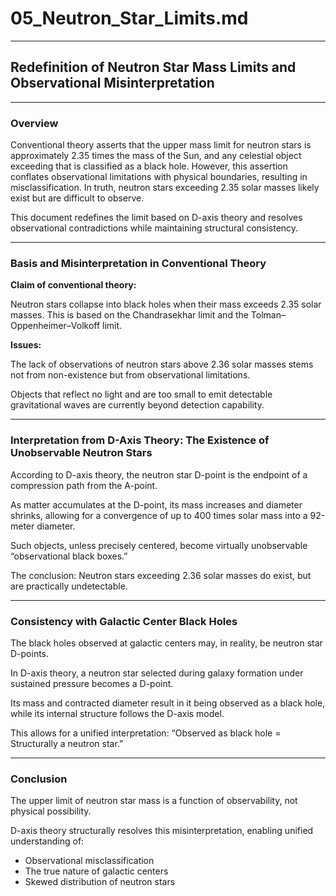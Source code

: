 # 05_Neutron_Star_Limits.md

---

## Redefinition of Neutron Star Mass Limits and Observational Misinterpretation

---

### Overview

Conventional theory asserts that the upper mass limit for neutron stars is approximately 2.35 times the mass of the Sun, and any celestial object exceeding that is classified as a black hole. However, this assertion conflates observational limitations with physical boundaries, resulting in misclassification. In truth, neutron stars exceeding 2.35 solar masses likely exist but are difficult to observe.

This document redefines the limit based on D-axis theory and resolves observational contradictions while maintaining structural consistency.

---

### Basis and Misinterpretation in Conventional Theory

**Claim of conventional theory:**

Neutron stars collapse into black holes when their mass exceeds 2.35 solar masses. This is based on the Chandrasekhar limit and the Tolman–Oppenheimer–Volkoff limit.

**Issues:**

The lack of observations of neutron stars above 2.36 solar masses stems not from non-existence but from observational limitations.

Objects that reflect no light and are too small to emit detectable gravitational waves are currently beyond detection capability.

---

### Interpretation from D-Axis Theory: The Existence of Unobservable Neutron Stars

According to D-axis theory, the neutron star D-point is the endpoint of a compression path from the A-point.

As matter accumulates at the D-point, its mass increases and diameter shrinks, allowing for a convergence of up to 400 times solar mass into a 92-meter diameter.

Such objects, unless precisely centered, become virtually unobservable “observational black boxes.”

The conclusion: Neutron stars exceeding 2.36 solar masses do exist, but are practically undetectable.

---

### Consistency with Galactic Center Black Holes

The black holes observed at galactic centers may, in reality, be neutron star D-points.

In D-axis theory, a neutron star selected during galaxy formation under sustained pressure becomes a D-point.

Its mass and contracted diameter result in it being observed as a black hole, while its internal structure follows the D-axis model.

This allows for a unified interpretation: “Observed as black hole = Structurally a neutron star.”

---

### Conclusion

The upper limit of neutron star mass is a function of observability, not physical possibility.

D-axis theory structurally resolves this misinterpretation, enabling unified understanding of:

- Observational misclassification
- The true nature of galactic centers
- Skewed distribution of neutron stars

